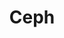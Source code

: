 ---
image:
  featured: 'true'
  path: /assets/images/projects/ceph.png
permalink: /engineering/projects/ceph/
project_link_name: ceph
project_maintainers: ''
project_stats: 'false'
project_url: https://ceph.com/
title: Ceph
display: "false"
---